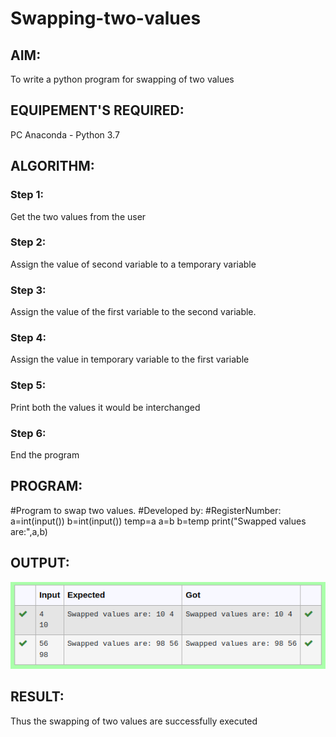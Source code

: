 # Swapping-two-values
## AIM:
To write a python program for swapping of two values
## EQUIPEMENT'S REQUIRED: 
PC
Anaconda - Python 3.7
## ALGORITHM: 
### Step 1:
Get the two values from the user
### Step 2: 
Assign the value of second variable to a temporary variable 
### Step 3: 
Assign the value of the first variable to the second variable.
### Step 4:  
Assign the value in temporary variable to the first variable
### Step 5: 
Print both the values it would be interchanged
### Step 6: 
End the program
## PROGRAM:

#Program to swap two values.
#Developed by: 
#RegisterNumber:
a=int(input())
b=int(input())
temp=a
a=b
b=temp
print("Swapped values are:",a,b)

## OUTPUT:
![images](./images/swapping%20python.png)


## RESULT:
Thus the swapping of two values are successfully executed



